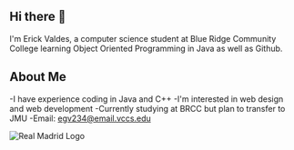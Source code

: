 ## Hi there 👋
I'm Erick Valdes, a computer science student at Blue Ridge Community College learning Object Oriented Programming in Java as well as Github.

## About Me
-I have experience coding in Java and C++
-I'm interested in web design and web development
-Currently studying at BRCC but plan to transfer to JMU
-Email: egv234@email.vccs.edu



![Real Madrid Logo](https://upload.wikimedia.org/wikipedia/en/5/56/Real_Madrid_CF.svg)
